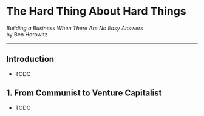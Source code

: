# The Hard Thing About Hard Things
*Building a Business When There Are No Easy Answers*<br>
by Ben Horowitz

---

## Introduction
- TODO


## 1. From Communist to Venture Capitalist
- TODO
